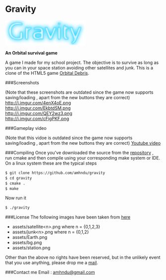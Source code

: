 Gravity
=======
![Gravity](assets/gravity.png)

**An Orbital survival game**

A game I made for my school project.
The objective is to survive as long as you can in your space station avoiding other satellites and junk.
This is a clone of the HTML5 game [Orbital Debris][orbital debris].

###Screenshots

(Note that these screenshots are outdated since the game now supports saving/loading , apart from the new buttons they are correct)
http://i.imgur.com/4enX4oE.png  
http://i.imgur.com/EkbtdSM.png  
http://i.imgur.com/QEY2wz3.png  
http://i.imgur.com/cFigPKF.png  

###Gameplay video

(Note that this vidoe is outdated since the game now supports saving/loading , apart from the new buttons they are correct)
[Youtube video](https://www.youtube.com/watch?v=LI_u30P6zTA)

###Compiling
Once you've downloaded the source from the [repository][repo] , run cmake and then compile using your corresponding make system or IDE.
On a linux system these are the typical steps
```sh
$ git clone https://github.com/amhndu/gravity
$ cd gravity
$ cmake .
$ make
```
Now run it
```sh
$ ./gravity
```

###License
The following images have been taken from [here][orbital debris]
* assets/satellite\<n>.png where n = {0,1,2,3}
* assets/junk\<n>.png where n = {0,1,2}
* assets/Earth.png
* assets/bg.png
* assets/station.png

Other than the above no rights have been reserved, but in the unlikely event that you use anything, please drop me a [mail][mailaddr].

###Contact me
Email : amhndu@gmail.com


[orbital debris]: http://www.allworkallplay.org/games/orbitaldebris/
[repo]: https://github.com/amhndu/gravity
[mailaddr]: mailto:amhndu@gmail.com
